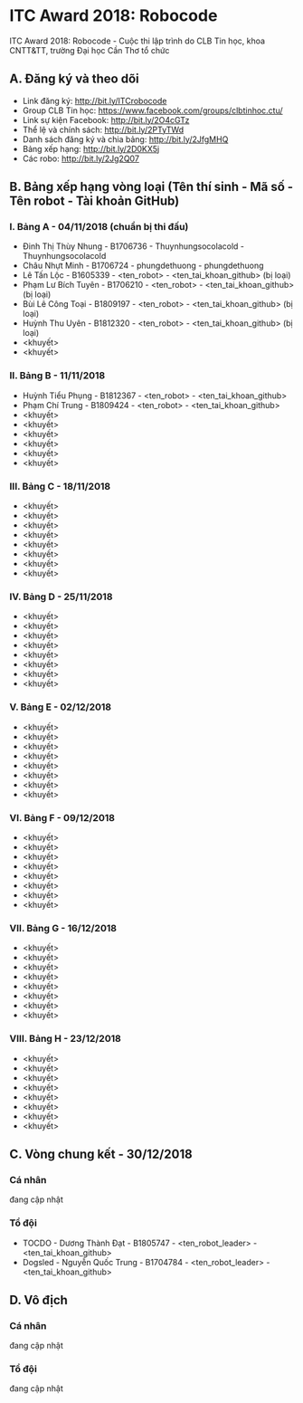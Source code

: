 # ITC Award 2018: Robocode
ITC Award 2018: Robocode - Cuộc thi lập trình do CLB Tin học, khoa CNTT&TT, trường Đại học Cần Thơ tổ chức

## A. Đăng ký và theo dõi
* Link đăng ký: http://bit.ly/ITCrobocode
* Group CLB Tin học: https://www.facebook.com/groups/clbtinhoc.ctu/
* Link sự kiện Facebook: http://bit.ly/2O4cGTz
* Thể lệ và chính sách: http://bit.ly/2PTyTWd
* Danh sách đăng ký và chia bảng: http://bit.ly/2JfgMHQ
* Bảng xếp hạng: http://bit.ly/2D0KX5j
* Các robo: http://bit.ly/2Jg2Q07

## B. Bảng xếp hạng vòng loại (Tên thí sinh - Mã số - Tên robot - Tài khoản GitHub)
### I. Bảng A - 04/11/2018 (chuẩn bị thi đấu)
* Đinh Thị Thùy Nhung - B1706736 - Thuynhungsocolacold - Thuynhungsocolacold
* Châu Nhựt Minh - B1706724 - phungdethuong - phungdethuong
* Lê Tấn Lộc - B1605339 - <ten_robot> - <ten_tai_khoan_github> (bị loại)
* Phạm Lư Bích Tuyên - B1706210 - <ten_robot> - <ten_tai_khoan_github> (bị loại)
* Bùi Lê Công Toại - B1809197 - <ten_robot> - <ten_tai_khoan_github> (bị loại)
* Huỳnh Thu Uyên - B1812320 - <ten_robot> - <ten_tai_khoan_github> (bị loại)
* <khuyết>
* <khuyết>

### II. Bảng B - 11/11/2018
* Huỳnh Tiểu Phụng - B1812367 - <ten_robot> - <ten_tai_khoan_github>
* Phạm Chí Trung - B1809424 - <ten_robot> - <ten_tai_khoan_github>
* <khuyết>
* <khuyết>
* <khuyết>
* <khuyết>
* <khuyết>
* <khuyết>

### III. Bảng C - 18/11/2018
* <khuyết>
* <khuyết>
* <khuyết>
* <khuyết>
* <khuyết>
* <khuyết>
* <khuyết>
* <khuyết>

### IV. Bảng D - 25/11/2018
* <khuyết>
* <khuyết>
* <khuyết>
* <khuyết>
* <khuyết>
* <khuyết>
* <khuyết>
* <khuyết>

### V. Bảng E - 02/12/2018
* <khuyết>
* <khuyết>
* <khuyết>
* <khuyết>
* <khuyết>
* <khuyết>
* <khuyết>
* <khuyết>

### VI. Bảng F - 09/12/2018
* <khuyết>
* <khuyết>
* <khuyết>
* <khuyết>
* <khuyết>
* <khuyết>
* <khuyết>
* <khuyết>

### VII. Bảng G - 16/12/2018
* <khuyết>
* <khuyết>
* <khuyết>
* <khuyết>
* <khuyết>
* <khuyết>
* <khuyết>
* <khuyết>

### VIII. Bảng H - 23/12/2018
* <khuyết>
* <khuyết>
* <khuyết>
* <khuyết>
* <khuyết>
* <khuyết>
* <khuyết>
* <khuyết>

## C. Vòng chung kết - 30/12/2018
### Cá nhân
đang cập nhật
### Tổ đội
* TOCDO - Dương Thành Đạt - B1805747 - <ten_robot_leader> - <ten_tai_khoan_github>
* Dogsled - Nguyễn Quốc Trung - B1704784 - <ten_robot_leader> - <ten_tai_khoan_github>

## D. Vô địch
### Cá nhân
đang cập nhật
### Tổ đội
đang cập nhật
